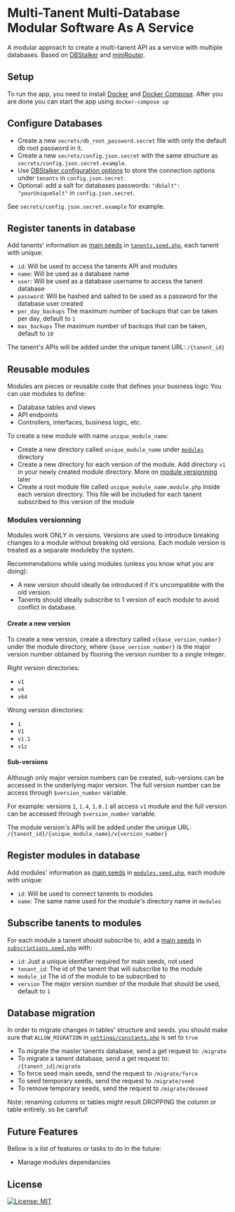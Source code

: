 # Multi-Tanent Multi-Database Modular Software As A Service

A modular approach to create a multi-tanent API as a service with multiple databases. Based on [DBStalker](https://github.com/armaaar/dbstalker) and [miniRouter](https://github.com/armaaar/miniRouter).

## Setup

To run the app, you need to install [Docker](https://www.docker.com/get-started) and [Docker Compose](https://docs.docker.com/compose/install/). After you are done you can start the app using `docker-compose up`

## Configure Databases

- Create a new `secrets/db_root_password.secret` file with only the default db root password in it.
- Create a new `secrets/config.json.secret` with the same structure as `secrets/config.json.secret.example`.
- Use [DBStalker configuration options](https://github.com/armaaar/dbstalker#configuration) to store the connection options under `tenants` in `config.json.secret`.
- Optional: add a salt for databases passwords: `"dbSalt": "yourUniqueSalt"` in `config.json.secret`.

See `secrets/config.json.secret.example` for example.

## Register tanents in database

Add tanents' information as [main seeds](https://github.com/armaaar/dbstalker#main-seeds) in [`tanents.seed.php`](https://github.com/armaaar/M3SaaS/blob/master/tenants_db/seeds/tenants.seed.php), each tanent with unique:

- `id`: Will be used to access the tanents API and modules
- `name`: Will be used as a database name
- `user`: Will be used as a database username to access the tanent database
- `password`: Will be hashed and salted to be used as a password for the database user created
- `per_day_backups` The maximum number of backups that can be taken per day, default to `1`
- `max_backups` The maximum number of backups that can be taken, default to `10`

The tanent's APIs will be added under the unique tanent URL: `/{tanent_id}`

## Reusable modules

Modules are pieces or reusable code that defines your business logic You can use modules to define:

- Database tables and views
- API endpoints
- Controllers, interfaces, business logic, etc.

To create a new module with name `unique_module_name`:

- Create a new directory called `unique_module_name` under [`modules`](https://github.com/armaaar/M3SaaS/tree/master/modules) directory
- Create a new directory for each version of the module. Add directory `v1` in your newly created module directory. More on [module versionning](#modules-versionning) later
- Create a root module file called `unique_module_name.module.php` inside each version directory. This file will be included for each tanent subscribed to this version of the module

### Modules versionning

Modules work ONLY in versions. Versions are used to introduce breaking changes to a module without breaking old versions. Each module version is treated as a separate moduleby the system.

Recommendations while using modules (unless you know what you are doing):

- A new version should ideally be introduced if it's uncompatible with the old version.
- Tanents should ideally subscribe to 1 version of each module to avoid conflict in database.

#### Create a new version

To create a new version, create a directory called `v{base_version_number}` under the module directory, where `{base_version_number}` is the major version number obtained by flooring the version number to a single integer.

Right version directories:

- `v1`
- `v4`
- `v64`

Wrong version directories:

- `1`
- `V1`
- `v1.1`
- `v1z`

#### Sub-versions

Although only major version numbers can be created, sub-versions can be accessed in the underlying major version. The full version number can be access through `$version_number` variable.

For example: versions `1`, `1.4`, `1.0.1` all access `v1` module and the full version can be accessed through `$version_number` variable.

The module version's APIs will be added under the unique URL: `/{tanent_id}/{unique_module_name}/v{version_number}`

## Register modules in database

Add modules' information as [main seeds](https://github.com/armaaar/dbstalker#main-seeds) in [`modules.seed.php`](https://github.com/armaaar/M3SaaS/blob/master/tenants_db/seeds/modules.seed.php), each module with unique:

- `id`: Will be used to connect tanents to modules
- `name`: The same name used for the module's directory name in `modules`

## Subscribe tanents to modules

For each module a tanent should subscribe to, add a [main seeds](https://github.com/armaaar/dbstalker#main-seeds) in [`subscriptions.seed.php`](https://github.com/armaaar/M3SaaS/blob/master/tenants_db/seeds/subscriptions.seed.php) with:

- `id`: Just a unique identifier required for main seeds, not used
- `tenant_id`: The id of the tanent that will subscribe to the module
- `module_id` The id of the module to be subscribed to
- `version` The major version number of the module that should be used, default to `1`

## Database migration

In order to migrate changes in tables' structure and seeds. you should make sure that `ALLOW_MIGRATION` in [`settings/constants.php`](https://github.com/armaaar/M3SaaS/blob/3258975c8a7ff7ee3e8848bae265e6592f3bc79c/settings/constants.php#L11) is set to `true`

- To migrate the master tanents database, send a get request to: `/migrate`
- To migrate a tanent database, send a get request to: `/{tanent_id}/migrate`
- To force seed main seeds, send the request to `/migrate/force`
- To seed temporary seeds, send the request to `/migrate/seed`
- To remove temporary seeds, send the request to `/migrate/deseed`

Note: renaming columns or tables might result DROPPING the column or table entirely. so be careful!

## Future Features

Bellow is a list of features or tasks to do in the future:

- Manage modules dependancies

## License

[![License: MIT](https://img.shields.io/badge/License-MIT-yellow.svg)](https://opensource.org/licenses/MIT)
